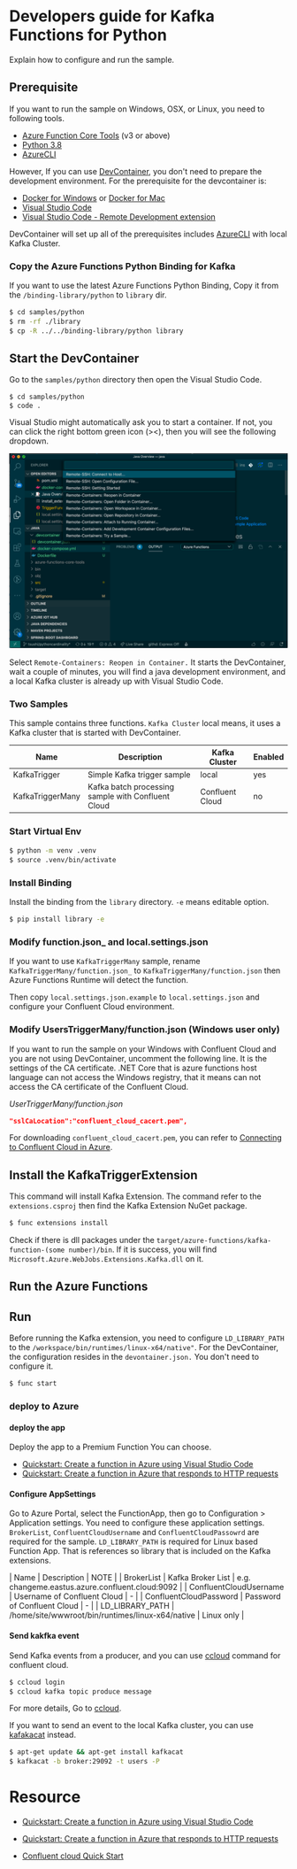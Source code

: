 # Developers guide for Kafka Functions for Python

Explain how to configure and run the sample.

## Prerequisite

If you want to run the sample on Windows, OSX, or Linux, you need to following tools.

* [Azure Function Core Tools](https://github.com/Azure/azure-functions-core-tools) (v3 or above)
* [Python 3.8](https://www.python.org/downloads/release/python-381/)
* [AzureCLI](https://docs.microsoft.com/en-us/cli/azure/install-azure-cli?view=azure-cli-latest)

However, If you can use [DevContainer](https://code.visualstudio.com/docs/remote/containers), you don't need to prepare the development environment. For the prerequisite for the devcontainer is:

* [Docker for Windows](https://docs.docker.com/docker-for-windows/) or [Docker for Mac](https://docs.docker.com/docker-for-mac/install/)
* [Visual Studio Code](https://code.visualstudio.com/)
* [Visual Studio Code - Remote Development extension](https://marketplace.visualstudio.com/items?itemName=ms-vscode-remote.vscode-remote-extensionpack)

DevContainer will set up all of the prerequisites includes [AzureCLI](https://docs.microsoft.com/en-us/cli/azure/install-azure-cli?view=azure-cli-latest) with local Kafka Cluster.

### Copy the Azure Functions Python Binding for Kafka

If you want to use the latest Azure Functions Python Binding, Copy it from the `/binding-library/python` to `library` dir.

```bash
$ cd samples/python
$ rm -rf ./library
$ cp -R ../../binding-library/python library
```

## Start the DevContainer

Go to the `samples/python` directory then open the Visual Studio Code.

```
$ cd samples/python
$ code .
```

Visual Studio might automatically ask you to start a container. If not, you can click the right bottom green icon (><), then you will see the following dropdown.

![Remote Container](../../docs/images/RemoteContainer.png)

Select `Remote-Containers: Reopen in Container.` It starts the DevContainer, wait a couple of minutes, you will find a java development environment, and a local Kafka cluster is already up with Visual Studio Code.

### Two Samples

This sample contains three functions. `Kafka Cluster` local means, it uses a Kafka cluster that is started with DevContainer.

| Name | Description | Kafka Cluster| Enabled |
| ----- | --------------- | -------| ---|
| KafkaTrigger | Simple Kafka trigger sample | local | yes |
| KafkaTriggerMany | Kafka batch processing sample with Confluent Cloud | Confluent Cloud | no |

### Start Virtual Env

```bash
$ python -m venv .venv
$ source .venv/bin/activate
```

### Install Binding

Install the binding from the `library` directory. `-e` means editable option.

```bash
$ pip install library -e
```

### Modify function.json_ and local.settings.json

If you want to use `KafkaTriggerMany` sample, rename `KafkaTriggerMany/function.json_` to `KafkaTriggerMany/function.json` then Azure Functions Runtime will detect the function.

Then copy `local.settings.json.example` to `local.settings.json` and configure your Confluent Cloud environment.

### Modify UsersTriggerMany/function.json (Windows user only)

If you want to run the sample on your Windows with Confluent Cloud and you are not using DevContainer, uncomment the following line. It is the settings of the CA certificate. .NET Core that is azure functions host language can not access the Windows registry, that it means can not access the CA certificate of the Confluent Cloud.

_UserTriggerMany/function.json_

```json
"sslCaLocation":"confluent_cloud_cacert.pem",
```

For downloading `confluent_cloud_cacert.pem`, you can refer to [Connecting to Confluent Cloud in Azure](https://github.com/Azure/azure-functions-kafka-extension#connecting-to-confluent-cloud-in-azure).

## Install the KafkaTriggerExtension

This command will install Kafka Extension. The command refer to the `extensions.csproj` then find the Kafka Extension NuGet package.

```bash
$ func extensions install
```

Check if there is dll packages under the `target/azure-functions/kafka-function-(some number)/bin`. If it is success, you will find `Microsoft.Azure.WebJobs.Extensions.Kafka.dll` on it. 

## Run the Azure Functions

## Run 

Before running the Kafka extension, you need to configure `LD_LIBRARY_PATH` to the `/workspace/bin/runtimes/linux-x64/native"`. For the DevContainer, the configuration resides in the `devontainer.json.` You don't need to configure it.

```bash
$ func start
```

### deploy to Azure

#### deploy the app

Deploy the app to a Premium Function You can choose.

* [Quickstart: Create a function in Azure using Visual Studio Code](https://docs.microsoft.com/en-us/azure/azure-functions/functions-create-first-function-vs-code?pivots=programming-language-python)
* [Quickstart: Create a function in Azure that responds to HTTP requests](https://docs.microsoft.com/en-us/azure/azure-functions/functions-create-first-azure-function-azure-cli?tabs=bash%2Cbrowser&pivots=programming-language-python)

#### Configure AppSettings

Go to Azure Portal, select the FunctionApp, then go to Configuration > Application settings. You need to configure these application settings. `BrokerList`, `ConfluentCloudUsername` and `ConfluentCloudPassowrd` are required for the sample. 
`LD_LIBRARY_PATH` is required for Linux based Function App. That is references so library that is included on the Kafka extensions. 

| Name | Description | NOTE |
| BrokerList | Kafka Broker List | e.g. changeme.eastus.azure.confluent.cloud:9092 |
| ConfluentCloudUsername | Username of Confluent Cloud | - |
| ConfluentCloudPassword | Password of Confluent Cloud | - |
| LD_LIBRARY_PATH | /home/site/wwwroot/bin/runtimes/linux-x64/native | Linux only |

#### Send kakfka event

Send Kafka events from a producer, and you can use [ccloud](https://docs.confluent.io/current/cloud/cli/index.html) command for confluent cloud.

```bash
$ ccloud login
$ ccloud kafka topic produce message
```

For more details, Go to [ccloud](https://docs.confluent.io/current/cloud/cli/command-reference/ccloud.html).

If you want to send an event to the local Kafka cluster, you can use
[kafakacat](https://docs.confluent.io/current/app-development/kafkacat-usage.html) instead.

```bash
$ apt-get update && apt-get install kafkacat
$ kafkacat -b broker:29092 -t users -P
```

# Resource

* [Quickstart: Create a function in Azure using Visual Studio Code](https://docs.microsoft.com/en-us/azure/azure-functions/functions-create-first-function-vs-code?pivots=programming-language-python)
* [Quickstart: Create a function in Azure that responds to HTTP requests](https://docs.microsoft.com/en-us/azure/azure-functions/functions-create-first-azure-function-azure-cli?tabs=bash%2Cbrowser&pivots=programming-language-python)

* [Confluent cloud Quick Start](https://docs.confluent.io/current/quickstart/cloud-quickstart/index.html#cloud-quickstart)

